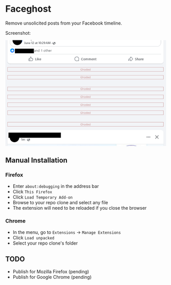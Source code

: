 # Faceghost

Remove unsolicited posts from your Facebook timeline.

Screenshot:

![Screenshot](fg-screenshot.png)

## Manual Installation

### Firefox
* Enter `about:debugging` in the address bar
* Click `This Firefox`
* Click `Load Temporary Add-on`
* Browse to your repo clone and select any file
* The extension will need to be reloaded if you close the browser

### Chrome
* In the menu, go to `Extensions` -> `Manage Extensions`
* Click `Load unpacked`
* Select your repo clone's folder

## TODO

* Publish for Mozilla Firefox (pending)
* Publish for Google Chrome (pending)
